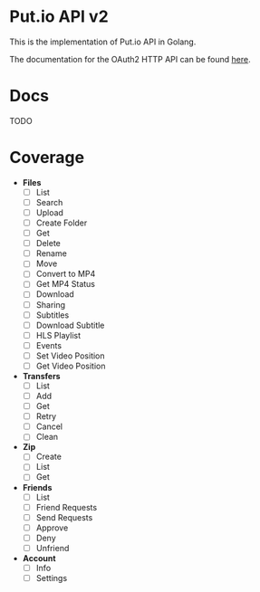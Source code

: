 # Put.io API v2

This is the implementation of Put.io API in Golang.

The documentation for the OAuth2 HTTP API can be found [here](https://api.put.io/v2/docs/gettingstarted.html#api-clients).

# Docs

TODO

# Coverage

* **Files**
  - [ ] List
  - [ ] Search
  - [ ] Upload
  - [ ] Create Folder
  - [ ] Get
  - [ ] Delete
  - [ ] Rename
  - [ ] Move
  - [ ] Convert to MP4
  - [ ] Get MP4 Status
  - [ ] Download
  - [ ] Sharing
  - [ ] Subtitles
  - [ ] Download Subtitle
  - [ ] HLS Playlist
  - [ ] Events
  - [ ] Set Video Position
  - [ ] Get Video Position

* **Transfers**
  - [ ] List
  - [ ] Add
  - [ ] Get
  - [ ] Retry
  - [ ] Cancel
  - [ ] Clean

* **Zip**
  - [ ] Create
  - [ ] List
  - [ ] Get

* **Friends**
  - [ ] List
  - [ ] Friend Requests
  - [ ] Send Requests
  - [ ] Approve
  - [ ] Deny
  - [ ] Unfriend

* **Account**
  - [ ] Info
  - [ ] Settings
